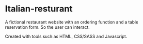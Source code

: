 # Italian-resturant

A fictional restaurant website with an ordering function and a table reservation form. So the user can interact.

Created with tools such as HTML, CSS/SASS and Javascript. 
